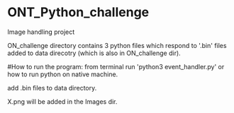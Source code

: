 # ONT_Python_challenge
 Image handling project

ON_challenge directory contains 3 python files which respond to '.bin' files added to data direcotry (which is also in ON_challenge dir). 

#How to run the program:
from terminal run 'python3 event_handler.py' or how to run python on native machine. 

add .bin files to data directory. 

X.png will be added in the Images dir. 
